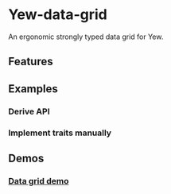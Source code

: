 # Yew-data-grid
An ergonomic strongly typed data grid for Yew.

## Features

## Examples

### Derive API

### Implement traits manually

## Demos

### [Data grid demo](./examples/data-grid-demo/README.md)

